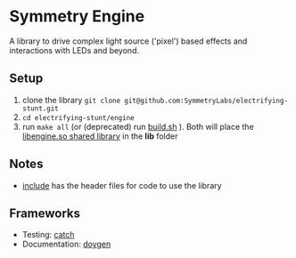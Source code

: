 Symmetry Engine
===============

A library to drive complex light source ('pixel') based effects and interactions with LEDs and beyond.

Setup
-----
1. clone the library `git clone git@github.com:SymmetryLabs/electrifying-stunt.git`
2. `cd electrifying-stunt/engine`
3. run `make all` (or (deprecated) run [build.sh](https://github.com/SymmetryLabs/electrifying-stunt/blob/master/engine/build.sh) ). Both will place the [libengine.so shared library](http://en.wikipedia.org/wiki/Dynamic_loading) in the **lib** folder

Notes
-----
* [include](https://github.com/SymmetryLabs/electrifying-stunt/tree/master/engine/include) has the header files for code to use the library

Frameworks
-----
* Testing: [catch](https://github.com/philsquared/Catch)
* Documentation: [doygen](http://www.stack.nl/~dimitri/doxygen/)
